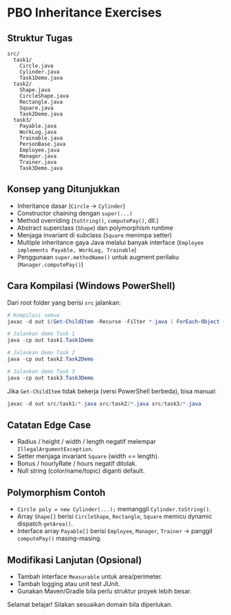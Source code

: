 # PBO Inheritance Exercises

## Struktur Tugas
```
src/
  task1/
    Circle.java
    Cylinder.java
    Task1Demo.java
  task2/
    Shape.java
    CircleShape.java
    Rectangle.java
    Square.java
    Task2Demo.java
  task3/
    Payable.java
    WorkLog.java
    Trainable.java
    PersonBase.java
    Employee.java
    Manager.java
    Trainer.java
    Task3Demo.java
```

## Konsep yang Ditunjukkan
- Inheritance dasar (`Circle` -> `Cylinder`)
- Constructor chaining dengan `super(...)`
- Method overriding (`toString()`, `computePay()`, dll.)
- Abstract superclass (`Shape`) dan polymorphism runtime
- Menjaga invariant di subclass (`Square` menimpa setter)
- Multiple inheritance gaya Java melalui banyak interface (`Employee implements Payable, WorkLog, Trainable`)
- Penggunaan `super.methodName()` untuk augment perilaku (`Manager.computePay()`)

## Cara Kompilasi (Windows PowerShell)
Dari root folder yang berisi `src` jalankan:
```powershell
# Kompilasi semua
javac -d out $(Get-ChildItem -Recurse -Filter *.java | ForEach-Object { $_.FullName })

# Jalankan demo Task 1
java -cp out task1.Task1Demo

# Jalankan demo Task 2
java -cp out task2.Task2Demo

# Jalankan demo Task 3
java -cp out task3.Task3Demo
```
Jika `Get-ChildItem` tidak bekerja (versi PowerShell berbeda), bisa manual:
```powershell
javac -d out src/task1/*.java src/task2/*.java src/task3/*.java
```

## Catatan Edge Case
- Radius / height / width / length negatif melempar `IllegalArgumentException`.
- Setter menjaga invariant `Square` (width == length).
- Bonus / hourlyRate / hours negatif ditolak.
- Null string (color/name/topic) diganti default.

## Polymorphism Contoh
- `Circle poly = new Cylinder(...);` memanggil `Cylinder.toString()`.
- Array `Shape[]` berisi `CircleShape`, `Rectangle`, `Square` memicu dynamic dispatch `getArea()`.
- Interface array `Payable[]` berisi `Employee`, `Manager`, `Trainer` -> panggil `computePay()` masing-masing.

## Modifikasi Lanjutan (Opsional)
- Tambah interface `Measurable` untuk area/perimeter.
- Tambah logging atau unit test JUnit.
- Gunakan Maven/Gradle bila perlu struktur proyek lebih besar.

Selamat belajar! Silakan sesuaikan domain bila diperlukan.
